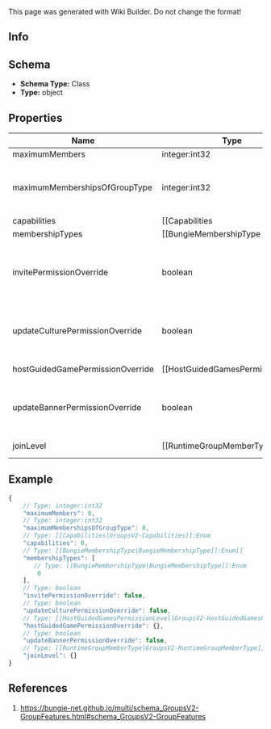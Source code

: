<span class="wiki-builder">This page was generated with Wiki Builder. Do not change the format!</span>

## Info

## Schema
* **Schema Type:** Class
* **Type:** object

## Properties
Name | Type | Description
---- | ---- | -----------
maximumMembers | integer:int32 | 
maximumMembershipsOfGroupType | integer:int32 | Maximum number of groups of this type a typical membership may join. For example, a user may join about 50 General groups with their Bungie.net account. They may join one clan per Destiny membership.
capabilities | [[Capabilities|GroupsV2-Capabilities]]:Enum | 
membershipTypes | [[BungieMembershipType|BungieMembershipType]]:Enum[] | 
invitePermissionOverride | boolean | Minimum Member Level allowed to invite new members to group Always Allowed: Founder, Acting Founder True means admins have this power, false means they don't Default is false for clans, true for groups.
updateCulturePermissionOverride | boolean | Minimum Member Level allowed to update group culture Always Allowed: Founder, Acting Founder True means admins have this power, false means they don't Default is false for clans, true for groups.
hostGuidedGamePermissionOverride | [[HostGuidedGamesPermissionLevel|GroupsV2-HostGuidedGamesPermissionLevel]]:Enum | Minimum Member Level allowed to host guided games Always Allowed: Founder, Acting Founder, Admin Allowed Overrides: None, Member, Beginner Default is Member for clans, None for groups, although this means nothing for groups.
updateBannerPermissionOverride | boolean | Minimum Member Level allowed to update banner Always Allowed: Founder, Acting Founder True means admins have this power, false means they don't Default is false for clans, true for groups.
joinLevel | [[RuntimeGroupMemberType|GroupsV2-RuntimeGroupMemberType]]:Enum | Level to join a member at when accepting an invite, application, or joining an open clan Default is Beginner.

## Example
```javascript
{
    // Type: integer:int32
    "maximumMembers": 0,
    // Type: integer:int32
    "maximumMembershipsOfGroupType": 0,
    // Type: [[Capabilities|GroupsV2-Capabilities]]:Enum
    "capabilities": 0,
    // Type: [[BungieMembershipType|BungieMembershipType]]:Enum[]
    "membershipTypes": [
       // Type: [[BungieMembershipType|BungieMembershipType]]:Enum
        0
    ],
    // Type: boolean
    "invitePermissionOverride": false,
    // Type: boolean
    "updateCulturePermissionOverride": false,
    // Type: [[HostGuidedGamesPermissionLevel|GroupsV2-HostGuidedGamesPermissionLevel]]:Enum
    "hostGuidedGamePermissionOverride": {},
    // Type: boolean
    "updateBannerPermissionOverride": false,
    // Type: [[RuntimeGroupMemberType|GroupsV2-RuntimeGroupMemberType]]:Enum
    "joinLevel": {}
}

```

## References
1. https://bungie-net.github.io/multi/schema_GroupsV2-GroupFeatures.html#schema_GroupsV2-GroupFeatures

